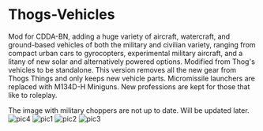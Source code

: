 # Thogs-Vehicles
Mod for CDDA-BN, adding a huge variety of aircraft, watercraft, and ground-based vehicles of both the military and civilian variety, ranging from compact urban cars to gyrocopters, experimental military aircraft, and a litany of new solar and alternatively powered options. Modified from Thog's vehicles to be standalone. This version removes all the new gear from Thogs Things and only keeps new vehicle parts. Micromissile launchers are replaced with M134D-H Miniguns. New professions are kept for those that like to roleplay.

The image with military choppers are not up to date. Will be updated later.
![pic4](https://i.imgur.com/XKZbr4G.png)
![pic1](https://i.imgur.com/0li0xqH.png)
![pic2](https://i.imgur.com/DUBBmOc.png)
![pic3](https://i.imgur.com/QL4tBsk.png)
